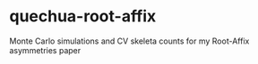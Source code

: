 # quechua-root-affix
Monte Carlo simulations and CV skeleta counts for my Root-Affix asymmetries paper 
